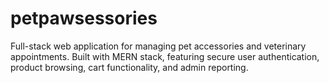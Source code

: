 # petpawsessories
Full-stack web application for managing pet accessories and veterinary appointments. Built with MERN stack, featuring secure user authentication, product browsing, cart functionality, and admin reporting.
